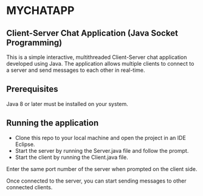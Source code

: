 # MYCHATAPP

## Client-Server Chat Application (Java Socket Programming)

This is a simple interactive, multithreaded Client-Server chat application developed using Java. The application allows multiple clients to connect 
to a server and send messages to each other in real-time.

## Prerequisites
Java 8 or later must be installed on your system.

## Running the application

- Clone this repo to your local machine and open the project in an IDE Eclipse.
- Start the server by running the Server.java file and follow the prompt.
- Start the client by running the Client.java file.

Enter the same port number of the server when prompted on the client side.

Once connected to the server, you can start sending messages to other connected clients.

